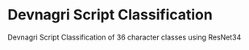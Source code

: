 # Devnagri Script Classification
Devnagri Script Classification of 36 character classes using ResNet34
